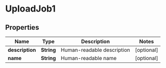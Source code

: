 
# UploadJob1

## Properties
Name | Type | Description | Notes
------------ | ------------- | ------------- | -------------
**description** | **String** | Human-readable description |  [optional]
**name** | **String** | Human-readable name |  [optional]



